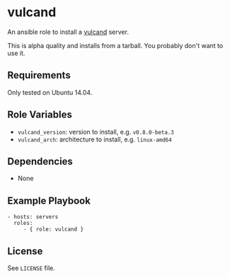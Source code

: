 vulcand
=========

An ansible role to install a [vulcand](https://docs.vulcand.io/) server.

This is alpha quality and installs from a tarball. You probably don't want
to use it.

Requirements
------------

Only tested on Ubuntu 14.04.


Role Variables
--------------

- `vulcand_version`: version to install, e.g. `v0.8.0-beta.3`
- `vulcand_arch`: architecture to install, e.g. `linux-amd64`

Dependencies
------------

* None

Example Playbook
----------------

    - hosts: servers
      roles:
         - { role: vulcand }

License
-------

See `LICENSE` file.
